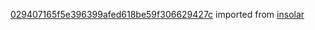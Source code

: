 [029407165f5e396399afed618be59f306629427c](https://github.com/insolar/insolar/commit/029407165f5e396399afed618be59f306629427c) imported from [insolar](https://github.com/insolar/insolar)
